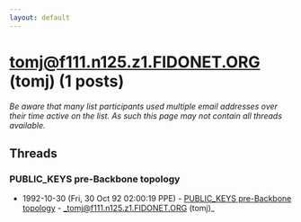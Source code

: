 ```yaml
---
layout: default
---
```


# tomj@f111.n125.z1.FIDONET.ORG (tomj) (1 posts)

_Be aware that many list participants used multiple email addresses over their time active on the list. As such this page may not contain all threads available._

## Threads

### PUBLIC_KEYS pre-Backbone topology
+ 1992-10-30 (Fri, 30 Oct 92 02:00:19 PPE) - [PUBLIC_KEYS pre-Backbone topology](/archive/1992/10/6eea4498b31a569d07bb05e74752270fbe45ed1d52bf2ab4549bc000127eb7e6) - _tomj@f111.n125.z1.FIDONET.ORG (tomj)_

